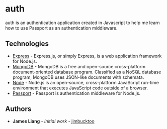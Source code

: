 # auth

auth is an authentication application created in Javascript to help me learn how to use Passport as an authentication middleware.

## Technologies

* [Express](https://http://expressjs.com/) - Express.js, or simply Express, is a web application framework for Node.js.
* [MongoDB](https://www.mongodb.com/) - MongoDB is a free and open-source cross-platform document-oriented database program. Classified as a NoSQL database program, MongoDB uses JSON-like documents with schemata.
* [Node](https://nodejs.org/en/) - Node.js is an open-source, cross-platform JavaScript run-time environment that executes JavaScript code outside of a browser.
* [Passport](http://www.passportjs.org/) - Passport is authentication middleware for Node.js.

## Authors

* **James Liang** - *Initial work* - [jimbucktoo](https://github.com/jimbucktoo/jimbucktoo)
